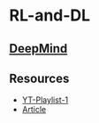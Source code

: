 # RL-and-DL
## [DeepMind](https://www.youtube.com/c/DeepMind/playlists)
## Resources
+ [YT-Playlist-1](https://www.youtube.com/watch?v=SinprXg2hUA&list=PLkFD6_40KJIwhWJpGazJ9VSj9CFMkb79A&index=1&ab_channel=CALESG-EECS)
+ [Article](http://rail.eecs.berkeley.edu/deeprlcourse/?fbclid=IwAR0hjHxGsf38STQ2OBiR_OijRk0oOfpMQAVz7DkP5Ii2w574mtkysby68mI)
